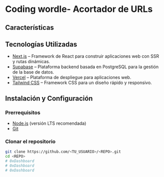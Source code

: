 # Coding wordle- Acortador de URLs

## Características

## Tecnologías Utilizadas

- [Next.js](https://nextjs.org) – Framework de React para construir aplicaciones web con SSR y rutas dinámicas.
- [Supabase](https://supabase.com) – Plataforma backend basada en PostgreSQL para la gestión de la base de datos.
- [Vercel](https://vercel.com) – Plataforma de despliegue para aplicaciones web.
- [Tailwind CSS](https://tailwindcss.com) – Framework CSS para un diseño rápido y responsivo.

## Instalación y Configuración

### Prerrequisitos

- [Node.js](https://nodejs.org/) (versión LTS recomendada)
- [Git](https://git-scm.com/)

### Clonar el repositorio

```bash
git clone https://github.com/<TU_USUARIO>/<REPO>.git
cd <REPO>
# 0xDashboard
# 0xDashboard
# 0xDashboard
